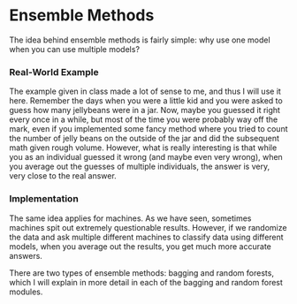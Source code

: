 # Ensemble Methods
The idea behind ensemble methods is fairly simple: why use one model when you can use multiple models?

### Real-World Example
The example given in class made a lot of sense to me, and thus I will use it here. Remember the days when you were a little kid and you were asked to guess how many jellybeans were in a jar. Now, maybe you guessed it right every once in a while, but most of the time you were probably way off the mark, even if you implemented some fancy method where you tried to count the number of jelly beans on the outside of the jar and did the subsequent math given rough volume. However, what is really interesting is that while you as an individual guessed it wrong (and maybe even very wrong), when you average out the guesses of multiple individuals, the answer is very, very close to the real answer.

### Implementation
The same idea applies for machines. As we have seen, sometimes machines spit out extremely questionable results. However, if we randomize the data and ask multiple different machines to classify data using different models, when you average out the results, you get much more accurate answers. 

There are two types of ensemble methods: bagging and random forests, which I will explain in more detail in each of the bagging and random forest modules.
